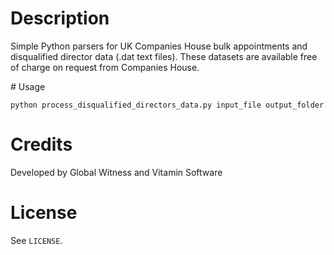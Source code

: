 # Description

Simple Python parsers for UK Companies House bulk appointments and disqualified director data (.dat text files). These datasets are available free of charge on request from Companies House.

# Usage

`python process_disqualified_directors_data.py input_file output_folder`

# Credits

Developed by Global Witness and Vitamin Software

# License

See `LICENSE`.